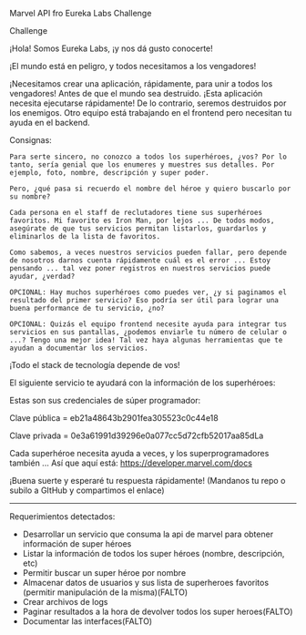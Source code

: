 Marvel API fro Eureka Labs Challenge

Challenge

¡Hola! Somos Eureka Labs, ¡y nos dá gusto conocerte!

¡El mundo está en peligro, y todos necesitamos a los vengadores!

¡Necesitamos crear una aplicación, rápidamente, para unir a todos los vengadores! Antes de que el mundo sea destruido. ¡Esta aplicación necesita ejecutarse rápidamente! De lo contrario, seremos destruidos por los enemigos. Otro equipo está trabajando en el frontend pero necesitan tu ayuda en el backend.

Consignas:

    Para serte sincero, no conozco a todos los superhéroes, ¿vos? Por lo tanto, sería genial que los enumeres y muestres sus detalles. Por ejemplo, foto, nombre, descripción y super poder.

    Pero, ¿qué pasa si recuerdo el nombre del héroe y quiero buscarlo por su nombre?

    Cada persona en el staff de reclutadores tiene sus superhéroes favoritos. Mi favorito es Iron Man, por lejos ... De todos modos, asegúrate de que tus servicios permitan listarlos, guardarlos y eliminarlos de la lista de favoritos.

    Como sabemos, a veces nuestros servicios pueden fallar, pero depende de nosotros darnos cuenta rápidamente cuál es el error ... Estoy pensando ... tal vez poner registros en nuestros servicios puede ayudar, ¿verdad?

    OPCIONAL: Hay muchos superhéroes como puedes ver, ¿y si paginamos el resultado del primer servicio? Eso podría ser útil para lograr una buena performance de tu servicio, ¿no?

    OPCIONAL: Quizás el equipo frontend necesite ayuda para integrar tus servicios en sus pantallas, ¿podemos enviarle tu número de celular o ...? Tengo una mejor idea! Tal vez haya algunas herramientas que te ayudan a documentar los servicios.


¡Todo el stack de tecnología depende de vos!

El siguiente servicio te ayudará con la información de los superhéroes:

Estas son sus credenciales de súper programador:

Clave pública = eb21a48643b2901fea305523c0c44e18

Clave privada = 0e3a61991d39296e0a077cc5d72cfb52017aa85dLa

Cada superhéroe necesita ayuda a veces, y los superprogramadores también ... Así que aquí está: https://developer.marvel.com/docs

¡Buena suerte y esperaré tu respuesta rápidamente! (Mandanos tu repo o subilo a GItHub y compartimos el enlace)

---
Requerimientos detectados:

- Desarrollar un servicio que consuma la api de marvel para obtener información de super héroes
- Listar la información de todos los super héroes (nombre, descripción, etc)
- Permitir buscar un super héroe por nombre
- Almacenar datos de usuarios y sus lista de superheroes favoritos (permitir manipulación de la misma)(FALTO)
- Crear archivos de logs
- Paginar resultados a la hora de devolver todos los super heroes(FALTO)
- Documentar las interfaces(FALTO)

